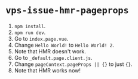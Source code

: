 # `vps-issue-hmr-pageprops`

1. `npm install`.
2. `npm run dev`.
3. Go to `index.page.vue`.
4. Change `Hello World!` to `Hello World! 2`.
5. Note that HMR doesn't work.
6. Go to `_default.page.client.js`.
7. Change `pageContext.pageProps || {}` to just `{}`.
8. Note that HMR works now!
